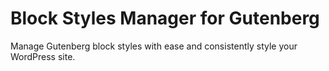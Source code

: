 # Block Styles Manager for Gutenberg
Manage Gutenberg block styles with ease and consistently style your WordPress site.
